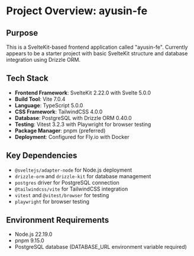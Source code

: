 # Project Overview: ayusin-fe

## Purpose
This is a SvelteKit-based frontend application called "ayusin-fe". Currently appears to be a starter project with basic SvelteKit structure and database integration using Drizzle ORM.

## Tech Stack
- **Frontend Framework**: SvelteKit 2.22.0 with Svelte 5.0.0
- **Build Tool**: Vite 7.0.4
- **Language**: TypeScript 5.0.0
- **CSS Framework**: TailwindCSS 4.0.0
- **Database**: PostgreSQL with Drizzle ORM 0.40.0
- **Testing**: Vitest 3.2.3 with Playwright for browser testing
- **Package Manager**: pnpm (preferred)
- **Deployment**: Configured for Fly.io with Docker

## Key Dependencies
- `@sveltejs/adapter-node` for Node.js deployment
- `drizzle-orm` and `drizzle-kit` for database management
- `postgres` driver for PostgreSQL connection
- `@tailwindcss/vite` for TailwindCSS integration
- `vitest` and `@vitest/browser` for testing
- `playwright` for browser testing

## Environment Requirements
- Node.js 22.19.0
- pnpm 9.15.0
- PostgreSQL database (DATABASE_URL environment variable required)